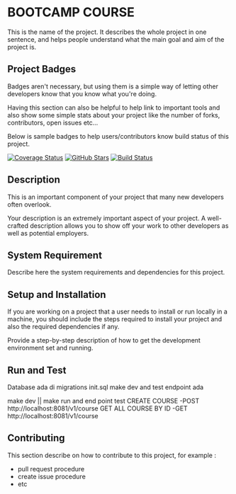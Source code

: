 # BOOTCAMP COURSE
This is the name of the project. It describes the whole project in one sentence, and helps people understand what 
the main goal and aim of the project is.

## Project Badges
Badges aren't necessary, but using them is a simple way of letting other developers know that you know what you're doing.

Having this section can also be helpful to help link to important tools and also show some simple stats about your project 
like the number of forks, contributors, open issues etc...

Below is sample badges to help users/contributors know build status of this project.

[![Coverage Status](https://coveralls.io/repos/USERNAME/PROJECT_NAME/badge.svg?branch=master)](https://coveralls.io/r/USERNAME/PROJECT_NAME)
[![GitHub Stars](https://img.shields.io/github/stars/USERNAME/PROJECT_NAME.svg)]()
[![Build Status](https://jenkinsx.evermosa2z.com/buildStatus/icon?job=[JOB_NAME]%2Fmaster)](https://jenkinsx.evermosa2z.com/job/[JOB_NAME]/job/master/)

## Description

This is an important component of your project that many new developers often overlook.

Your description is an extremely important aspect of your project. A well-crafted description allows you to show off 
your work to other developers as well as potential employers.


## System Requirement

Describe here the system requirements and dependencies for this project.

## Setup and Installation

If you are working on a project that a user needs to install or run locally in a machine, 
you should include the steps required to install your project and also the required dependencies if any.

Provide a step-by-step description of how to get the development environment set and running.

## Run and Test
Database ada di migrations init.sql make dev and test endpoint ada

make dev || make run
and end point test
CREATE COURSE
-POST http://localhost:8081/v1/course
GET ALL COURSE BY ID
-GET http://localhost:8081/v1/course

## Contributing

This section describe on how to contribute to this project, for example :
* pull request procedure
* create issue procedure
* etc
